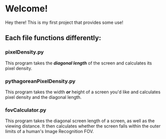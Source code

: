 # Welcome!
 
Hey there! This is my first project that provides some use!

## Each file functions differently:

### pixelDensity.py

This program takes the **_diagonal length_** of the screen and calculates its pixel density.

### pythagoreanPixelDensity.py 

This program takes the width **_or_** height of a screen you'd like and calculates pixel density and the diagonal length.

### fovCalculator.py

This program takes the diagonal screen length of a screen, as well as the viewing distance. It then calculates whether the screen falls within the outer limits of a human's Image Recognition FOV.

